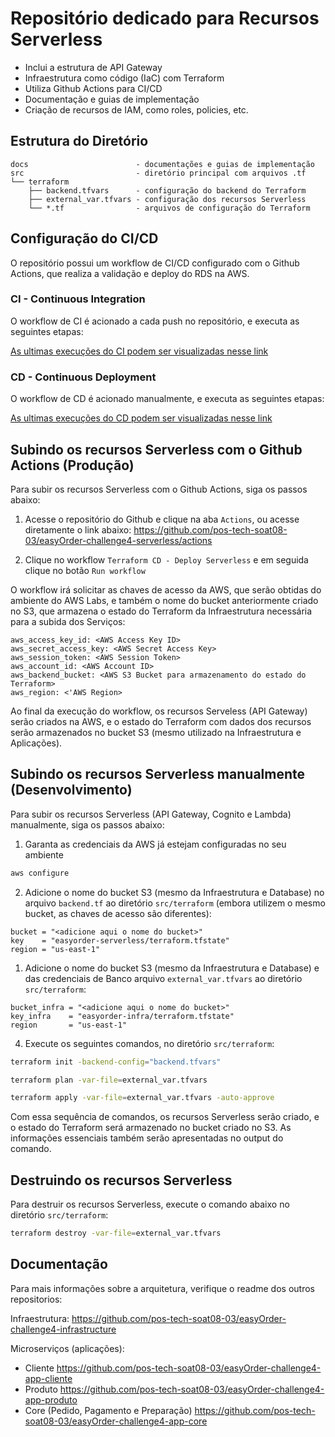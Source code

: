 
# Repositório dedicado para Recursos Serverless
- Inclui a estrutura de API Gateway
- Infraestrutura como código (IaC) com Terraform
- Utiliza Github Actions para CI/CD
- Documentação e guias de implementação
- Criação de recursos de IAM, como roles, policies, etc.

## Estrutura do Diretório

```plaintext
docs                        - documentações e guias de implementação
src                         - diretório principal com arquivos .tf
└── terraform
    ├── backend.tfvars      - configuração do backend do Terraform
    ├── external_var.tfvars - configuração dos recursos Serverless
    └── *.tf                - arquivos de configuração do Terraform
```

## Configuração do CI/CD

O repositório possui um workflow de CI/CD configurado com o Github Actions, que realiza a validação e deploy do RDS na AWS.

### CI - Continuous Integration

O workflow de CI é acionado a cada push no repositório, e executa as seguintes etapas:

[As ultimas execuções do CI podem ser visualizadas nesse link](https://github.com/pos-tech-soat08-03/easyOrder-challenge4-serverless/actions/workflows/terraform-ci.yml)

### CD - Continuous Deployment

O workflow de CD é acionado manualmente, e executa as seguintes etapas:

[As ultimas execuções do CD podem ser visualizadas nesse link](https://github.com/pos-tech-soat08-03/easyOrder-challenge4-serverless/actions/workflows/terraform-cd.yml)

## Subindo os recursos Serverless com o Github Actions (Produção)

Para subir os recursos Serverless com o Github Actions, siga os passos abaixo:

1. Acesse o repositório do Github e clique na aba `Actions`, ou acesse diretamente o link abaixo:
https://github.com/pos-tech-soat08-03/easyOrder-challenge4-serverless/actions

2. Clique no workflow `Terraform CD - Deploy Serverless` e em seguida clique no botão `Run workflow`

O workflow irá solicitar as chaves de acesso da AWS, que serão obtidas do ambiente do AWS Labs, e também o nome do bucket anteriormente criado no S3, que  armazena o estado do Terraform da Infraestrutura necessária para a subida dos Serviços:

```plaintext
aws_access_key_id: <AWS Access Key ID>
aws_secret_access_key: <AWS Secret Access Key>
aws_session_token: <AWS Session Token>
aws_account_id: <AWS Account ID>
aws_backend_bucket: <AWS S3 Bucket para armazenamento do estado do Terraform>
aws_region: <'AWS Region>
```

Ao final da execução do workflow, os recursos Serveless (API Gateway) serão criados na AWS, e o estado do Terraform com dados dos recursos serão armazenados no bucket S3 (mesmo utilizado na Infraestrutura e Aplicações).

## Subindo os recursos Serverless manualmente (Desenvolvimento)

Para subir os recursos Serverless (API Gateway, Cognito e Lambda) manualmente, siga os passos abaixo:

1. Garanta as credenciais da AWS já estejam configuradas no seu ambiente

``` bash
aws configure
```

2. Adicione o nome do bucket S3 (mesmo da Infraestrutura e Database) no arquivo `backend.tf` ao diretório `src/terraform` (embora utilizem o mesmo bucket, as chaves de acesso são diferentes):

``` hcl
bucket = "<adicione aqui o nome do bucket>"
key    = "easyorder-serverless/terraform.tfstate"
region = "us-east-1"
```

1. Adicione o nome do bucket S3 (mesmo da Infraestrutura e Database) e das credenciais de Banco arquivo `external_var.tfvars` ao diretório `src/terraform`:

``` hcl
bucket_infra = "<adicione aqui o nome do bucket>"
key_infra    = "easyorder-infra/terraform.tfstate"
region       = "us-east-1"
``` 

4. Execute os seguintes comandos, no diretório `src/terraform`:

``` bash
terraform init -backend-config="backend.tfvars"
``` 

``` bash
terraform plan -var-file=external_var.tfvars
``` 

``` bash
terraform apply -var-file=external_var.tfvars -auto-approve
``` 

Com essa sequência de comandos, os recursos Serverless serão criado, e o estado do Terraform será armazenado no bucket criado no S3. As informações essenciais também serão apresentadas no output do comando.

## Destruindo os recursos Serverless

Para destruir os recursos Serverless, execute o comando abaixo no diretório `src/terraform`:

``` bash
terraform destroy -var-file=external_var.tfvars
```

## Documentação

Para mais informações sobre a arquitetura, verifique o readme dos outros repositorios:

Infraestrutura: https://github.com/pos-tech-soat08-03/easyOrder-challenge4-infrastructure

Microserviços (aplicações):
- Cliente https://github.com/pos-tech-soat08-03/easyOrder-challenge4-app-cliente
- Produto https://github.com/pos-tech-soat08-03/easyOrder-challenge4-app-produto
- Core (Pedido, Pagamento e Preparação) https://github.com/pos-tech-soat08-03/easyOrder-challenge4-app-core
